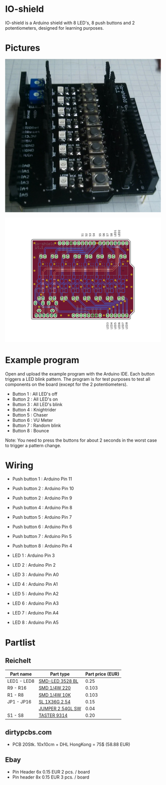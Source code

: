 # IO-shield

IO-shield is a Arduino shield with 8 LED's, 8 push buttons and 2 potentiometers, designed for learning purposes.

# Pictures

![io-shield asambled](https://github.com/Reaktor23-Hackerspace/io-shield/raw/master/io-shield-v1.1-picture.jpg)

![io-shield eagle design](https://github.com/Reaktor23-Hackerspace/io-shield/raw/master/io-shield-v1.1-eagle.png)


# Example program

Open and upload the example program with the Arduino IDE. Each button triggers a LED blink pattern. 
The program is for test purposes to test all components on the board (except for the 2 potentiometers).

 - Button 1 : All LED's off
 - Button 2 : All LED's on
 - Button 3 : All LED's blink
 - Button 4 : Knightrider
 - Button 5 : Chaser
 - Button 6 : VU Meter
 - Button 7 : Random blink
 - Button 8 : Bounce

Note: You need to press the buttons for about 2 seconds in the worst case to trigger a pattern change.

# Wiring

 - Push button 1 : Arduino Pin 11
 - Push button 2 : Arduino Pin 10
 - Push button 2 : Arduino Pin 9
 - Push button 4 : Arduino Pin 8
 - Push button 5 : Arduino Pin 7
 - Push button 6 : Arduino Pin 6
 - Push button 7 : Arduino Pin 5
 - Push button 8 : Arduino Pin 4

 - LED 1 : Arduino Pin 3
 - LED 2 : Arduino Pin 2
 - LED 3 : Arduino Pin A0
 - LED 4 : Arduino Pin A1
 - LED 5 : Arduino Pin A2
 - LED 6 : Arduino Pin A3
 - LED 7 : Arduino Pin A4
 - LED 8 : Arduino Pin A5

# Partlist

## Reichelt

 Part name      | Part type                                                                    | Part price (EUR) 
--------------- | ---------------------------------------------------------------------------- | ---------------- 
LED1 - LED8     | [SMD-LED 3528 BL](http://www.reichelt.de/index.html?ACTION=3;ARTICLE=46297)  | 0.25 
R9 - R16        | [SMD 1/4W 220](http://www.reichelt.de/index.html?ACTION=3;ARTICLE=18287)     | 0.103
R1 - R8         | [SMD 1/4W 10K](http://www.reichelt.de/index.html?ACTION=3;ARTICLE=18244)     | 0.103
JP1 - JP16      | [SL 1X36G 2,54](http://www.reichelt.de/index.html?ACTION=3;ARTICLE=19504)    | 0.15
                | [JUMPER 2,54GL SW](http://www.reichelt.de/index.html?ACTION=3;ARTICLE=9019)  | 0.04
S1 - S8         | [TASTER 9314](http://www.reichelt.de/index.html?ACTION=3;ARTICLE=44510)      | 0.20


## dirtypcbs.com

- PCB 20Stk.        10x10cm + DHL HongKong = 75$ (58.88 EUR)

## Ebay

- Pin Header 6x                       0.15 EUR      2 pcs. / board
- Pin header 8x                       0.15 EUR      3 pcs. / board

